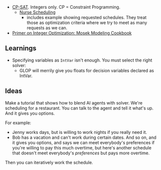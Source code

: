 

* [CP-SAT](https://developers.google.com/optimization/cp/cp_solver). Integers only. CP = Constraint Programming. 
    * [Nurse Scheduling](https://developers.google.com/optimization/scheduling/employee_scheduling)
        - includes example showing requested schedules. They treat those as optimization criteria
          where we try to meet as many requests as we can.
* [Primer on Integer Optimization: Mosek Modeling Cookbook](https://docs.mosek.com/modeling-cookbook/linear.html)


## Learnings
* Specifying variables as `IntVar` isn't enough. You must select the right solver:
    * GLOP will merrily give you floats for decision variables declared as IntVar.

## Ideas
Make a tutorial that shows how to blend AI agents with solver.
We're scheduling for a restaurant.
You can talk to the agent and tell it what's up.
And it gives you options.

For example:
* Jenny works days, but is willing to work nights if you really need it.
* Bob has a vacation and can't work during certain dates.
And so on, and it gives you options, and says we can meet everybody's
preferences if you're willing to pay this much overtime, but here's
another schedule that doesn't meet everybody's *preferences* but
pays more overtime.

Then you can iteratively work the schedule.

